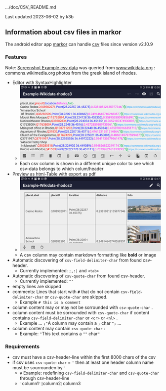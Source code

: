 .../doc/CSV_README.md

Last updated 2023-06-02 by k3b

## Information about csv files in markor

The android editor app [markor](https://github.com/gsantner/markor)
can handle [csv](https://en.wikipedia.org/wiki/Comma-separated_values) files since version v2.10.9

### Features

Note: [Screenshot Example csv data](assets/csv/Example-Wikidata-rhodos3.csv) was queried from 
www.wikidata.org  : commons.wikimedia.org photos from the greek island of rhodes.

* Editor with SyntaxHighlighter
  * ![](assets/csv/MakorCsvSyntaxh-Landscape.png) 
  * Each csv column is shown in a different unique color to see which csv-data belongs to which colum/header
* Preview as html-Table with export as pdf
  * ![](assets/csv/MakorCsvPreviewLandscape2.png) 
  * A csv column may contain markdown formatting like **bold** or image  
* Automatic discovering of `csv-field-delimiter-char` from found csv-header. 
  * Currently implemented: `;,:|` and `<tab>`
* Automatic discovering of `csv-quote-char` from found csv-header.
  * Currently implemented: `"'`
* empty lines are skipped
* comments: Lines that start with **`#`** that do not contain `csv-field-delimiter-char` or `csv-quote-char` are skipped.
  * Example `# this is a comment` 
* column content may or may not be sorrounded with `csv-quote-char` .
* column content must be sorrounded with `csv-quote-char` if content contains `csv-field-delimiter-char` or `<cr>` or `<nl>` .
  * Example ... `;"`A column may contain a `;` char `";` ... 
* column content may contain `csv-quote-char` : 
  * Example: `"`This text contains a `""` char`"` 

### Requirements

* csv must have a csv-header-line within the first 8000 chars of the csv
* if csv uses `csv-quote-char` = **`'`** then at least one header column name must be sourrounden by `'` 
  * `#` Example: redefining  `csv-field-delimiter-char` and `csv-quote-char` through csv-header-line
  * `'`column1`'|`column2`|`column3
